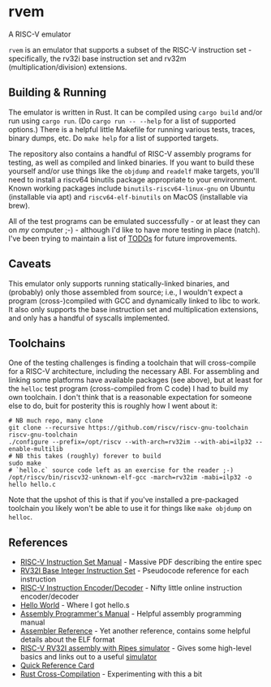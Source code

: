 # rvem
A RISC-V emulator

`rvem` is an emulator that supports a subset of the RISC-V instruction set -
specifically, the rv32i base instruction set and rv32m (multiplication/division)
extensions.

## Building & Running
The emulator is written in Rust. It can be compiled using `cargo build` and/or
run using `cargo run`. (Do `cargo run -- --help` for a list of supported
options.) There is a helpful little Makefile for running various tests, traces,
binary dumps, etc. Do `make help` for a list of supported targets.

The repository also contains a handful of RISC-V assembly programs for testing,
as well as compiled and linked binaries. If you want to build these yourself
and/or use things like the `objdump` and `readelf` make targets, you'll need to
install a riscv64 binutils package appropriate to your environment. Known
working packages include `binutils-riscv64-linux-gnu` on Ubuntu (installable via
apt) and `riscv64-elf-binutils` on MacOS (installable via brew).

All of the test programs can be emulated successfully - or at least they can on
_my_ computer ;-) - although I'd like to have more testing in place (natch).
I've been trying to maintain a list of [TODOs](TODO.md) for future improvements.

## Caveats
This emulator only supports running statically-linked binaries, and (probably)
only those assembled from source; i.e., I wouldn't expect a program
(cross-)compiled with GCC and dynamically linked to libc to work. It also only
supports the base instruction set and multiplication extensions, and only has a
handful of syscalls implemented.

## Toolchains
One of the testing challenges is finding a toolchain that will cross-compile for
a RISC-V architecture, including the necessary ABI. For assembling and linking
some platforms have available packages (see above), but at least for the
`helloc` test program (cross-compiled from C code) I had to build my own
toolchain. I don't think that is a reasonable expectation for someone else to
do, buit for posterity this is roughly how I went about it:

```shell
# NB much repo, many clone
git clone --recursive https://github.com/riscv/riscv-gnu-toolchain
riscv-gnu-toolchain
./configure --prefix=/opt/riscv --with-arch=rv32im --with-abi=ilp32 --enable-multilib
# NB this takes (roughly) forever to build
sudo make
# `hello.c` source code left as an exercise for the reader ;-)
/opt/riscv/bin/riscv32-unknown-elf-gcc -march=rv32im -mabi=ilp32 -o hello hello.c
```

Note that the upshot of this is that if you've installed a pre-packaged
toolchain you likely won't be able to use it for things like `make objdump`
on `helloc`.

## References
* [RISC-V Instruction Set Manual](https://riscv.org/wp-content/uploads/2017/05/riscv-spec-v2.2.pdf) - Massive PDF describing the entire spec
* [RV32I Base Integer Instruction Set](https://docs.openhwgroup.org/projects/cva6-user-manual/01_cva6_user/RISCV_Instructions_RV32I.html) - Pseudocode reference for each instruction
* [RISC-V Instruction Encoder/Decoder](https://luplab.gitlab.io/rvcodecjs/) - Nifty little online instruction encoder/decoder
* [Hello World](https://smist08.wordpress.com/2019/09/07/risc-v-assembly-language-hello-world/) - Where I got hello.s
* [Assembly Programmer's Manual](https://github.com/riscv-non-isa/riscv-asm-manual/blob/main/src/asm-manual.adoc) - Helpful assembly programming manual
* [Assembler Reference](https://michaeljclark.github.io/asm.html) - Yet another reference, contains some helpful details about the ELF format
* [RISC-V RV32I assembly with Ripes simulator](https://dantalion.nl/2022/02/25/risc-v-rv32i-assembly.html) - Gives some high-level basics and links out to a useful [simulator](https://github.com/mortbopet/Ripes)
* [Quick Reference Card](https://github.com/dylanmc/CS2-RISC-V/raw/master/Extra%20stuff/RISC-V%20quick%20ref%20card.pdf)
* [Rust Cross-Compilation](https://danielmangum.com/posts/risc-v-bytes-rust-cross-compilation/) - Experimenting with this a bit

